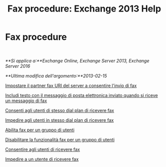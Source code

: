 ﻿---
title: 'Fax procedure: Exchange 2013 Help'
TOCTitle: Fax procedure
ms:assetid: 6732a834-c9d2-4757-8ad9-44aeff6be9f7
ms:mtpsurl: https://technet.microsoft.com/it-it/library/JJ938010(v=EXCHG.150)
ms:contentKeyID: 52057269
ms.date: 05/22/2018
mtps_version: v=EXCHG.150
ms.translationtype: MT
---

# Fax procedure

 

_**Si applica a:**Exchange Online, Exchange Server 2013, Exchange Server 2016_

_**Ultima modifica dell'argomento:**2013-02-15_

[Impostare il partner fax URI del server a consentire l'invio di fax](set-the-partner-fax-server-uri-to-allow-faxing-exchange-2013-help.md)

[Includi testo con il messaggio di posta elettronica inviato quando si riceve un messaggio di fax](include-text-with-the-email-message-sent-when-a-fax-message-is-received-exchange-2013-help.md)

[Consenti agli utenti di stesso dial plan di ricevere fax](allow-users-in-the-same-dial-plan-to-receive-faxes-exchange-2013-help.md)

[Impedire agli utenti in stesso dial plan di ricevere fax](prevent-users-in-the-same-dial-plan-from-receiving-faxes-exchange-2013-help.md)

[Abilita fax per un gruppo di utenti](enable-faxing-for-a-group-of-users-exchange-2013-help.md)

[Disabilitare la funzionalità fax per un gruppo di utenti](disable-faxing-for-a-group-of-users-exchange-2013-help.md)

[Consentire agli utenti di ricevere fax](enable-a-user-to-receive-faxes-exchange-2013-help.md)

[Impedire a un utente di ricevere fax](prevent-a-user-from-receiving-faxes-exchange-2013-help.md)

